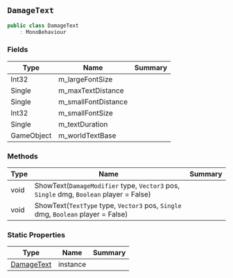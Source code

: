 ## `DamageText`

```csharp
public class DamageText
    : MonoBehaviour

```

### Fields

| Type | Name | Summary | 
| --- | --- | --- | 
| Int32 | m_largeFontSize |  | 
| Single | m_maxTextDistance |  | 
| Single | m_smallFontDistance |  | 
| Int32 | m_smallFontSize |  | 
| Single | m_textDuration |  | 
| GameObject | m_worldTextBase |  | 


### Methods

| Type | Name | Summary | 
| --- | --- | --- | 
| void | ShowText(`DamageModifier` type, `Vector3` pos, `Single` dmg, `Boolean` player = False) |  | 
| void | ShowText(`TextType` type, `Vector3` pos, `Single` dmg, `Boolean` player = False) |  | 


### Static Properties

| Type | Name | Summary | 
| --- | --- | --- | 
| [DamageText](./DamageText.md) | instance |  | 


